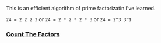 This is an efficient algorithm of prime factorizatin i've learned.

`24 = 2 2 2 3` or `24 = 2 * 2 * 2 * 3` or `24 = 2^3 3^1`

### [Count The Factors](https://vjudge.net/problem/UVA-10699)